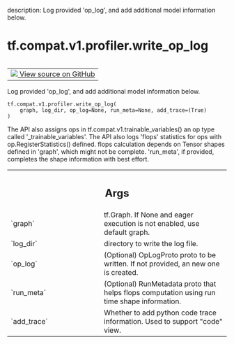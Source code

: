 description: Log provided 'op_log', and add additional model information below.

<div itemscope itemtype="http://developers.google.com/ReferenceObject">
<meta itemprop="name" content="tf.compat.v1.profiler.write_op_log" />
<meta itemprop="path" content="Stable" />
</div>

# tf.compat.v1.profiler.write_op_log

<!-- Insert buttons and diff -->

<table class="tfo-notebook-buttons tfo-api nocontent" align="left">
<td>
  <a target="_blank" href="https://github.com/tensorflow/tensorflow/blob/r2.2/tensorflow/python/profiler/tfprof_logger.py#L192-L219">
    <img src="https://www.tensorflow.org/images/GitHub-Mark-32px.png" />
    View source on GitHub
  </a>
</td>
</table>



Log provided 'op_log', and add additional model information below.

<pre class="devsite-click-to-copy prettyprint lang-py tfo-signature-link">
<code>tf.compat.v1.profiler.write_op_log(
    graph, log_dir, op_log=None, run_meta=None, add_trace=(True)
)
</code></pre>



<!-- Placeholder for "Used in" -->

  The API also assigns ops in tf.compat.v1.trainable_variables() an op type
  called '_trainable_variables'.
  The API also logs 'flops' statistics for ops with op.RegisterStatistics()
  defined. flops calculation depends on Tensor shapes defined in 'graph',
  which might not be complete. 'run_meta', if provided, completes the shape
  information with best effort.

<!-- Tabular view -->
 <table class="responsive fixed orange">
<colgroup><col width="214px"><col></colgroup>
<tr><th colspan="2"><h2 class="add-link">Args</h2></th></tr>

<tr>
<td>
`graph`
</td>
<td>
tf.Graph. If None and eager execution is not enabled, use
default graph.
</td>
</tr><tr>
<td>
`log_dir`
</td>
<td>
directory to write the log file.
</td>
</tr><tr>
<td>
`op_log`
</td>
<td>
(Optional) OpLogProto proto to be written. If not provided, an new
one is created.
</td>
</tr><tr>
<td>
`run_meta`
</td>
<td>
(Optional) RunMetadata proto that helps flops computation using
run time shape information.
</td>
</tr><tr>
<td>
`add_trace`
</td>
<td>
Whether to add python code trace information.
Used to support "code" view.
</td>
</tr>
</table>

